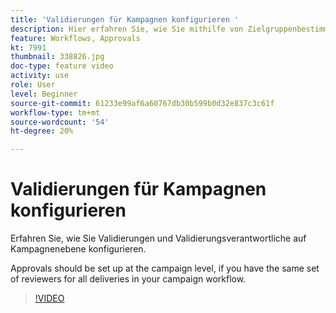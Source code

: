```yaml
---
title: 'Validierungen für Kampagnen konfigurieren '
description: Hier erfahren Sie, wie Sie mithilfe von Zielgruppenbestimmungs-Workflows mehrere Versandziele definieren.
feature: Workflows, Approvals
kt: 7991
thumbnail: 338826.jpg
doc-type: feature video
activity: use
role: User
level: Beginner
source-git-commit: 61233e99af6a60767db30b599b0d32e837c3c61f
workflow-type: tm+mt
source-wordcount: '54'
ht-degree: 20%

---
```



# Validierungen für Kampagnen konfigurieren

Erfahren Sie, wie Sie Validierungen und Validierungsverantwortliche auf Kampagnenebene konfigurieren.  

Approvals should be set up at the campaign level, if you have the same set of reviewers for all deliveries in your campaign workflow.

>[!VIDEO](https://video.tv.adobe.com/v/338826?quality=12)
